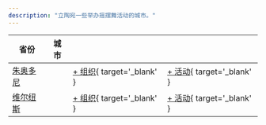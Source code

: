 ```yaml
---
description: "立陶宛一些举办摇摆舞活动的城市。"
---
```


| 省份 | 城市 | | |
| --- | --- | --- | --- |
| [朱奥多尼](by_city.md#juodonys) | | [+ 组织](https://github.com/swingdance/orgs/issues/new?assignees=&labels=add+org&projects=&template=02-add_entity.yml&title=%5Blt%5D%20%3CName%3E&region=lt&province=Juodonys&city=Juodonys){ target='_blank' } | [+ 活动](https://github.com/swingdance/events/issues/new?assignees=&labels=add+event&projects=&template=02-add_entity.yml&title=%5B2024%2Flt%5D%20%3CName%3E&region=lt&province=Juodonys&city=Juodonys&org_id=&date_starts=2024-&date_ends=2024-){ target='_blank' } |
| [维尔纽斯](by_city.md#vilnius) | | [+ 组织](https://github.com/swingdance/orgs/issues/new?assignees=&labels=add+org&projects=&template=02-add_entity.yml&title=%5Blt%5D%20%3CName%3E&region=lt&province=Vilnius&city=Vilnius){ target='_blank' } | [+ 活动](https://github.com/swingdance/events/issues/new?assignees=&labels=add+event&projects=&template=02-add_entity.yml&title=%5B2024%2Flt%5D%20%3CName%3E&region=lt&province=Vilnius&city=Vilnius&org_id=&date_starts=2024-&date_ends=2024-){ target='_blank' } |
